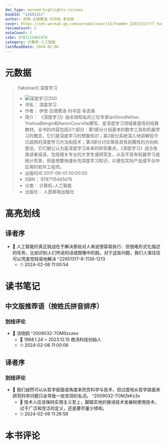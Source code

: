 ```yaml
---
doc_type: weread-highlights-reviews
bookId: "22651317"
author: 伊恩·古德费洛 约书亚·本吉奥
cover: https://cdn.weread.qq.com/weread/cover/15/YueWen_22651317/t7_YueWen_22651317.jpg
reviewCount: 2
noteCount: 2
isbn: 9787115461476
category: 计算机-人工智能
lastReadDate: 2024-02-06
---
```

# 元数据
> [!abstract] 深度学习
> - ![ 深度学习|200](https://cdn.weread.qq.com/weread/cover/15/YueWen_22651317/t7_YueWen_22651317.jpg)
> - 书名： 深度学习
> - 作者： 伊恩·古德费洛 约书亚·本吉奥
> - 简介： 《深度学习》由全球知名的三位专家IanGoodfellow、YoshuaBengio和AaronCourville撰写，是深度学习领域奠基性的经典教材。全书的内容包括3个部分：第1部分介绍基本的数学工具和机器学习的概念，它们是深度学习的预备知识；第2部分系统深入地讲解现今已成熟的深度学习方法和技术；第3部分讨论某些具有前瞻性的方向和想法，它们被公认为是深度学习未来的研究重点。《深度学习》适合各类读者阅读，包括相关专业的大学生或研究生，以及不具有机器学习或统计背景、但是想要快速补充深度学习知识，以便在实际产品或平台中应用的软件工程师。
> - 出版时间 2017-08-01 00:00:00
> - ISBN： 9787115461476
> - 分类： 计算机-人工智能
> - 出版社： 人民邮电出版社

# 高亮划线

## 译者序


- 📌 人工智能的真正挑战在于解决那些对人来说很容易执行、但很难形式化描述的任务，比如识别人们所说的话或图像中的脸。对于这些问题，我们人类往往可以凭直觉轻易地解决 ^22651317-8-1136-1213
    - ⏱ 2024-02-06 11:00:54 
 
# 读书笔记

## 中文版推荐语（按姓氏拼音排序）

### 划线评论
- 📌 汤晓鸥  ^2009032-7OM0zxzeo
    - 💭 1968.1.24 ~ 2023.12.15
商汤科技创始人 
    - ⏱ 2024-02-06 11:00:06
   
## 译者序

### 划线评论
- 📌 我们诚然可以从哲学层面或角度来欣赏科学与技术，但过度地从哲学层面来研究科学问题只会导致一些空洞的名词。  ^2009032-7OM2kKx3x
    - 💭 技术人应该保持实用主义至上，脚踏实地的推进技术发展和使用技术。过于广泛和空泛的定义，还是要尽量少掺和。
    - ⏱ 2024-02-06 11:26:59
   
# 本书评论
